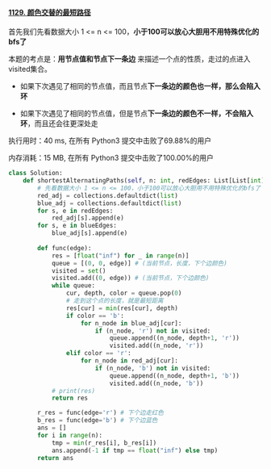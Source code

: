 #### [1129. 颜色交替的最短路径](https://leetcode-cn.com/problems/shortest-path-with-alternating-colors/)

首先我们先看数据大小 1 <= n <= 100，**小于100可以放心大胆用不用特殊优化的bfs了**

本题的考点是：**用节点值和节点下一条边** 来描述一个点的性质，走过的点进入visited集合。

- 如果下次遇见了相同的节点值，而且节点**下一条边的颜色也一样，那么会陷入环**

- 如果下次遇见了相同的节点值，但是节点**下一条边的颜色不一样，不会陷入环**，而且还会往更深处走

执行用时：40 ms, 在所有 Python3 提交中击败了69.88%的用户

内存消耗：15 MB, 在所有 Python3 提交中击败了100.00%的用户

```python
class Solution:
    def shortestAlternatingPaths(self, n: int, redEdges: List[List[int]], blueEdges: List[List[int]]) -> List[int]:
        # 先看数据大小 1 <= n <= 100，小于100可以放心大胆用不用特殊优化的bfs了
        red_adj = collections.defaultdict(list)
        blue_adj = collections.defaultdict(list)
        for s, e in redEdges:
            red_adj[s].append(e)
        for s, e in blueEdges:
            blue_adj[s].append(e)
        
        def func(edge):
            res = [float("inf") for _ in range(n)]
            queue = [(0, 0, edge)] # (当前节点，长度，下个边颜色)
            visited = set()
            visited.add((0, edge)) # (当前节点，下个边颜色) 
            while queue:
                cur, depth, color = queue.pop(0)
                # 走到这个点的长度，就是最短距离
                res[cur] = min(res[cur], depth)
                if color == 'b':
                    for n_node in blue_adj[cur]:
                        if (n_node, 'r') not in visited:
                            queue.append((n_node, depth+1, 'r'))
                            visited.add((n_node, 'r'))
                elif color == 'r':
                    for n_node in red_adj[cur]:
                        if (n_node, 'b') not in visited:
                            queue.append((n_node, depth+1, 'b'))
                            visited.add((n_node, 'b'))
            # print(res)
            return res

        r_res = func(edge='r') # 下个边走红色
        b_res = func(edge='b') # 下个边蓝色
        ans = []
        for i in range(n):
            tmp = min(r_res[i], b_res[i])
            ans.append(-1 if tmp == float("inf") else tmp)
        return ans
```

